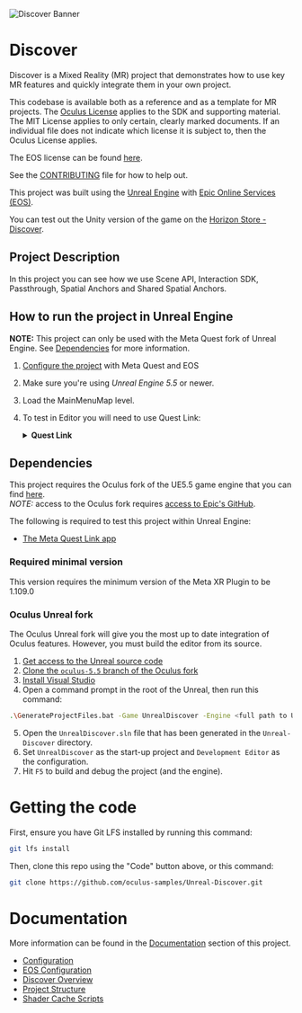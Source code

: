 ![Discover Banner](./Documentation/Media/banner.png "Discover")

# Discover

Discover is a Mixed Reality (MR) project that demonstrates how to use key MR features and quickly integrate them in your own project.

This codebase is available both as a reference and as a template for MR projects. The [Oculus License](LICENSE) applies to the SDK and supporting material. The MIT License applies to only certain, clearly marked documents. If an individual file does not indicate which license it is subject to, then the Oculus License applies.

The EOS license can be found [here](https://dev.epicgames.com/en-US/licensing).

See the [CONTRIBUTING](./CONTRIBUTING.md) file for how to help out.

This project was built using the [Unreal Engine](https://www.unrealengine.com/) with [Epic Online Services (EOS)](https://dev.epicgames.com/docs/epic-online-services).

You can test out the Unity version of the game on the [Horizon Store - Discover](https://www.meta.com/experiences/7041851792509764/).

## Project Description

In this project you can see how we use Scene API, Interaction SDK, Passthrough, Spatial Anchors and Shared Spatial Anchors.

## How to run the project in Unreal Engine

**NOTE:** This project can only be used with the Meta Quest fork of Unreal Engine. See <a href="#Dependencies">Dependencies</a> for more information.

1. [Configure the project](./Documentation/Configuration.md) with Meta Quest and EOS
2. Make sure you're using  *Unreal Engine 5.5* or newer.
3. Load the MainMenuMap level.
4. To test in Editor you will need to use Quest Link:
    <details>
      <summary><b>Quest Link</b></summary>

    - Enable Quest Link:
        - Put on your headset and navigate to "Quick Settings"; select "Quest Link" (or "Quest Air Link" if using Air Link).
        - Select your desktop from the list and then select, "Launch". This will launch the Quest Link app, allowing you to control your desktop from your headset.
    - With the headset on, select "Desktop" from the control panel in front of you. You should be able to see your desktop in VR!
    - Navigate to Unreal and change the Play Mode to "VR Preview" using the button with 3 stacked dots in UE's main toolbar.
    - The application should launch on your headset automatically
    </details>

## Dependencies

This project requires the Oculus fork of the UE5.5 game engine that you can find [here](https://github.com/Oculus-VR/UnrealEngine/tree/oculus-5.5).<br/>*NOTE:* access to the Oculus fork requires [access to Epic's GitHub](https://www.unrealengine.com/en-US/ue-on-github).

The following is required to test this project within Unreal Engine:

- [The Meta Quest Link app](https://www.meta.com/quest/setup/)

### Required minimal version

This version requires the minimum version of the Meta XR Plugin to be 1.109.0

### Oculus Unreal fork

The Oculus Unreal fork will give you the most up to date integration of Oculus features. However, you must build the editor from its source.

1. [Get access to the Unreal source code](https://developer.oculus.com/documentation/unreal/unreal-building-ue4-from-source/#prerequisites)
2. [Clone the `oculus-5.5` branch of the Oculus fork](https://github.com/Oculus-VR/UnrealEngine/tree/oculus-5.5)
3. [Install Visual Studio](https://developer.oculus.com/documentation/unreal/unreal-building-ue4-from-source/#to-download-and-build-unreal-engine)
4. Open a command prompt in the root of the Unreal, then run this command:
```sh
.\GenerateProjectFiles.bat -Game UnrealDiscover -Engine <full path to Unreal-Discover directory>\UnrealDiscover.uproject
```
5. Open the `UnrealDiscover.sln` file that has been generated in the `Unreal-Discover` directory.
6. Set `UnrealDiscover` as the start-up project and `Development Editor` as the configuration.
7. Hit `F5` to build and debug the project (and the engine).

# Getting the code

First, ensure you have Git LFS installed by running this command:

```sh
git lfs install
```

Then, clone this repo using the "Code" button above, or this command:

```sh
git clone https://github.com/oculus-samples/Unreal-Discover.git
```

# Documentation

More information can be found in the [Documentation](./Documentation/) section of this project.

- [Configuration](./Documentation/Configuration.md)
- [EOS Configuration](./Documentation/EOSConfiguration.md)
- [Discover Overview](./Documentation/DiscoverOverview.md)
- [Project Structure](./Documentation/ProjectStructure.md)
- [Shader Cache Scripts](./ShaderCacheScripts/)
